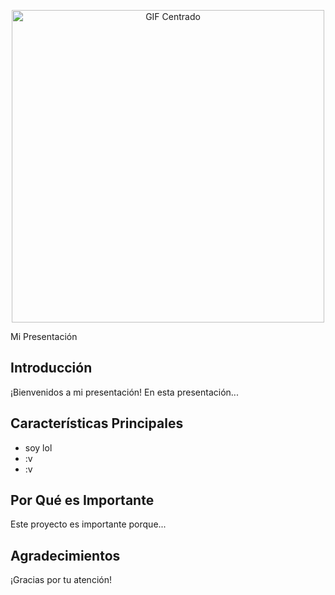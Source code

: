 
<p align="center">
  <img src="https://media.giphy.com/media/FcqKy4Kj7XOK0hCW4g/giphy.gif" alt="GIF Centrado" width="500">

  <div class="presentation">
    <div class="title">Mi Presentación</div>
    <div class="section">
      <h2>Introducción</h2>
      <p>¡Bienvenidos a mi presentación! En esta presentación...</p>
    </div>
    <div class="section">
      <h2>Características Principales</h2>
      <ul>
        <li>soy lol </li>
        <li>:v </li>
        <li>:v </li>
      </ul>
    </div>
    <div class="section">
      <h2>Por Qué es Importante</h2>
      <p>Este proyecto es importante porque...</p>
    </div>
    <div class="section">
      <h2>Agradecimientos</h2>
      <p>¡Gracias por tu atención!</p>
    </div>
  </div>
</body>
</html>
